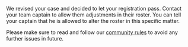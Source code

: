 We revised your case and decided to let your registration pass. Contact your team captain to allow them adjustments in their roster. You can tell your captain that he is allowed to alter the roster in this specific matter.

Please make sure to read and follow our [community rules](https://osu.ppy.sh/help/wiki/Rules) to avoid any further issues in future.

